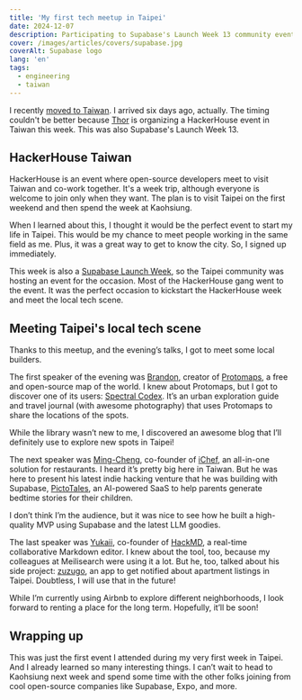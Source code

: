 ```yaml
---
title: 'My first tech meetup in Taipei'
date: 2024-12-07
description: Participating to Supabase's Launch Week 13 community event.
cover: /images/articles/covers/supabase.jpg
coverAlt: Supabase logo
lang: 'en'
tags:
  - engineering
  - taiwan
---
```



I recently [moved to Taiwan](/blog/where-attention-leads/). I arrived six days ago, actually. The timing couldn't be better because [Thor](https://x.com/thorwebdev) is organizing a HackerHouse event in Taiwan this week. This was also Supabase's Launch Week 13.

## HackerHouse Taiwan

HackerHouse is an event where open-source developers meet to visit Taiwan and co-work together. It's a week trip, although everyone is welcome to join only when they want. The plan is to visit Taipei on the first weekend and then spend the week at Kaohsiung.

When I learned about this, I thought it would be the perfect event to start my life in Taipei. This would be my chance to meet people working in the same field as me. Plus, it was a great way to get to know the city. So, I signed up immediately.

This week is also a [Supabase Launch Week](https://supabase.com/launch-week), so the Taipei community was hosting an event for the occasion. Most of the HackerHouse gang went to the event. It was the perfect occasion to kickstart the HackerHouse week and meet the local tech scene.

## Meeting Taipei's local tech scene

Thanks to this meetup, and the evening’s talks, I got to meet some local builders.

The first speaker of the evening was [Brandon](https://x.com/bdon), creator of [Protomaps](https://protomaps.com/), a free and open-source map of the world. I knew about Protomaps, but I got to discover one of its users: [Spectral Codex](https://spectralcodex.com/). It’s an urban exploration guide and travel journal (with awesome photography) that uses Protomaps to share the locations of the spots.

While the library wasn’t new to me, I discovered an awesome blog that I’ll definitely use to explore new spots in Taipei!

The next speaker was [Ming-Cheng](https://x.com/MemorysaverMFA), co-founder of [iChef](https://www.ichefpos.com/), an all-in-one solution for restaurants. I heard it’s pretty big here in Taiwan. But he was here to present his latest indie hacking venture that he was building with Supabase, [PictoTales](https://pictotales.love), an AI-powered SaaS to help parents generate bedtime stories for their children.

I don’t think I’m the audience, but it was nice to see how he built a high-quality MVP using Supabase and the latest LLM goodies.

The last speaker was [Yukaii](https://github.com/yukaii), co-founder of [HackMD](https://hackmd.io/), a real-time collaborative Markdown editor. I knew about the tool, too, because my colleagues at Meilisearch were using it a lot. But he, too, talked about his side project: [zuzugo](https://github.com/yukaii/zuzugo), an app to get notified about apartment listings in Taipei. Doubtless, I will use that in the future!

While I’m currently using Airbnb to explore different neighborhoods, I look forward to renting a place for the long term. Hopefully, it’ll be soon!

## Wrapping up

This was just the first event I attended during my very first week in Taipei. And I already learned so many interesting things. I can’t wait to head to Kaohsiung next week and spend some time with the other folks joining from cool open-source companies like Supabase, Expo, and more.
